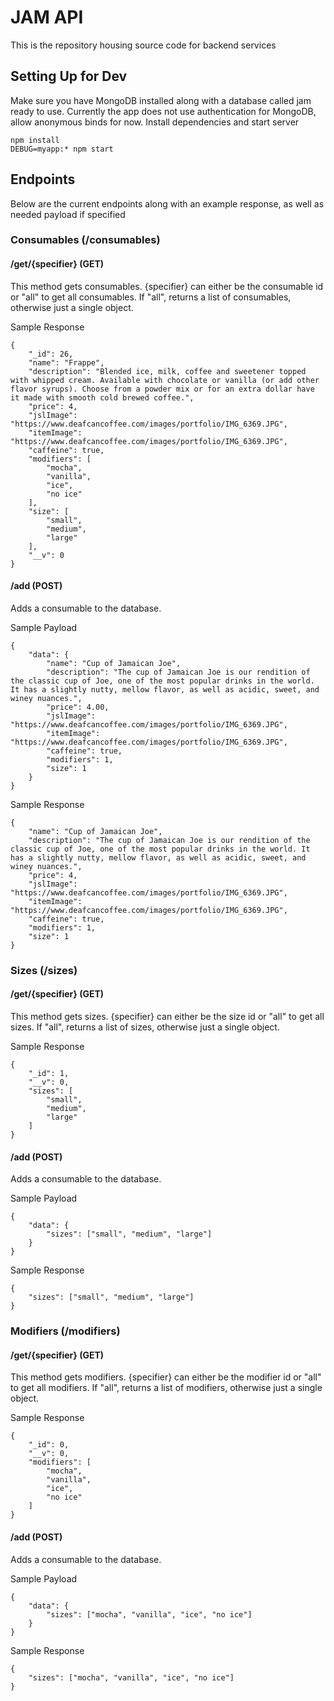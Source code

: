 # JAM API

This is the repository housing source code for backend services

## Setting Up for Dev

Make sure you have MongoDB installed along with a database called jam ready to use.
Currently the app does not use authentication for MongoDB, allow anonymous binds for now.
Install dependencies and start server
```
npm install
DEBUG=myapp:* npm start
```

## Endpoints

Below are the current endpoints along with an example response, as well as needed payload if specified

### Consumables (/consumables)

#### /get/{specifier} (GET)

This method gets consumables. {specifier} can either be the consumable id or "all" to get all consumables.
If "all", returns a list of consumables, otherwise just a single object.

Sample Response
```
{
    "_id": 26,
    "name": "Frappe",
    "description": "Blended ice, milk, coffee and sweetener topped with whipped cream. Available with chocolate or vanilla (or add other flavor syrups). Choose from a powder mix or for an extra dollar have it made with smooth cold brewed coffee.",
    "price": 4,
    "jslImage": "https://www.deafcancoffee.com/images/portfolio/IMG_6369.JPG",
    "itemImage": "https://www.deafcancoffee.com/images/portfolio/IMG_6369.JPG",
    "caffeine": true,
    "modifiers": [
        "mocha",
        "vanilla",
        "ice",
        "no ice"
    ],
    "size": [
        "small",
        "medium",
        "large"
    ],
    "__v": 0
}
```

#### /add (POST)

Adds a consumable to the database.

Sample Payload
```
{
    "data": {
        "name": "Cup of Jamaican Joe",
        "description": "The cup of Jamaican Joe is our rendition of the classic cup of Joe, one of the most popular drinks in the world. It has a slightly nutty, mellow flavor, as well as acidic, sweet, and winey nuances.",
        "price": 4.00,
        "jslImage": "https://www.deafcancoffee.com/images/portfolio/IMG_6369.JPG",
        "itemImage": "https://www.deafcancoffee.com/images/portfolio/IMG_6369.JPG",
        "caffeine": true,
        "modifiers": 1,
        "size": 1
    }
}
```
Sample Response
```
{
    "name": "Cup of Jamaican Joe",
    "description": "The cup of Jamaican Joe is our rendition of the classic cup of Joe, one of the most popular drinks in the world. It has a slightly nutty, mellow flavor, as well as acidic, sweet, and winey nuances.",
    "price": 4,
    "jslImage": "https://www.deafcancoffee.com/images/portfolio/IMG_6369.JPG",
    "itemImage": "https://www.deafcancoffee.com/images/portfolio/IMG_6369.JPG",
    "caffeine": true,
    "modifiers": 1,
    "size": 1
}
```

### Sizes (/sizes)

#### /get/{specifier} (GET)

This method gets sizes. {specifier} can either be the size id or "all" to get all sizes.
If "all", returns a list of sizes, otherwise just a single object.

Sample Response
```
{
    "_id": 1,
    "__v": 0,
    "sizes": [
        "small",
        "medium",
        "large"
    ]
}
```

#### /add (POST)

Adds a consumable to the database.

Sample Payload
```
{
    "data": {
        "sizes": ["small", "medium", "large"]
    }
}
```
Sample Response
```
{
    "sizes": ["small", "medium", "large"]
}
```

### Modifiers (/modifiers)

#### /get/{specifier} (GET)

This method gets modifiers. {specifier} can either be the modifier id or "all" to get all modifiers.
If "all", returns a list of modifiers, otherwise just a single object.

Sample Response
```
{
    "_id": 0,
    "__v": 0,
    "modifiers": [
        "mocha",
        "vanilla",
        "ice",
        "no ice"
    ]
}
```

#### /add (POST)

Adds a consumable to the database.

Sample Payload
```
{
    "data": {
        "sizes": ["mocha", "vanilla", "ice", "no ice"]
    }
}
```
Sample Response
```
{
    "sizes": ["mocha", "vanilla", "ice", "no ice"]
}
```
